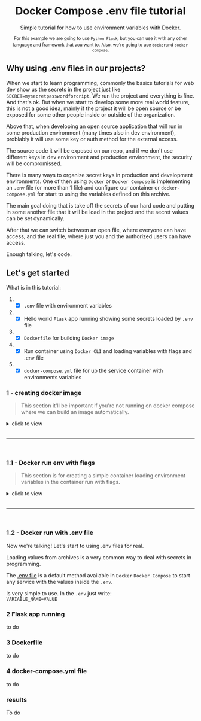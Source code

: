 <div align="center">

# Docker Compose .env file tutorial

Simple tutorial for how to use environment variables with Docker. 

<small>For this example we are going to use `Python Flask`, but you can use it with any other language and framework that you want to.</small>
<small>Also, we're going to use `docker`and `docker compose`.</small>
 
</div>

## Why using .env files in our projects?
When we start to learn programming, commonly the basics tutorials for web dev show us the secrets in the project just like `SECRET=mysecretpasswordforcript`. We run the project and everything is fine. And that's ok. But when we start to develop some more real world feature, this is not a good idea, mainly if the project it will be open source or be exposed for some other people inside or outside of the organization.

Above that, when developing an open source application that will run in some production environment (many times also in dev environment), problably it will use some key or auth method for the external access.

The source code it will be exposed on our repo, and if we don't use different keys in dev environment and production environment, the security will be compromissed.

There is many ways to organize secret keys in production and development environments. One of then using `Docker` or `Docker Compose` is implementing an `.env` file (or more than 1 file) and configure our container or `docker-compose.yml` for start to using the variables defined on this archive.

The main goal doing that is take off the secrets of our hard code and putting in some another file that it will be load in the project and the secret values can be set dynamically.

After that we can switch between an open file, where everyone can have access, and the real file, where just you and the authorized users can have access.

Enough talking, let's code.

## Let's get started

What is in this tutorial:
1. - [x] `.env` file with environment variables
2. - [x] Hello world `Flask` app running showing some secrets loaded by `.env` file
3. - [x] `Dockerfile` for building `Docker image`
4. - [x] Run container using `Docker CLI` and loading variables with flags and .env file
5. - [x] `docker-compose.yml` file for up the service container with environments variables

### 1 - creating docker image
> This section it'll be important if you're not running on docker compose where we can build an image automatically.

<details>
    <summary>click to view</summary>

<p>First things first, let's create the image that will be used to start the container. For doing that just type it the fallowing command inside the Dockerfile directory:</p>

`docker build . -t docker-tutorial-image`
    <p></p>

    docker images
</details>

<br>
<hr>
<br>

### 1.1 - Docker run env with flags
> This section is for creating a simple container loading environment variables in the container run with flags.

<details>
    <summary>click to view</summary>
    docker run image --name container-name -e var=value -p 80:5000
    localhost:5000
</details>

<br>
<hr>
<br>

### 1.2 - Docker run with .env file
Now we're talking! Let's start to using .env files for real.

Loading values from archives is a very common way to deal with secrets in programming.

The [.env file](https://docs.docker.com/compose/env-file/) is a default method available in `Docker` `Docker Compose` to start any service with the values inside the `.env`.

Is very simple to use. In the `.env` just write:<br>
`VARIABLE_NAME=VALUE`

### 2 Flask app running
to do

### 3 Dockerfile
to do

### 4 docker-compose.yml file
to do

### results
To do